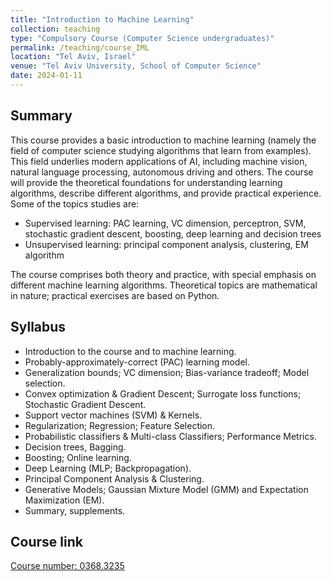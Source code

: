 ```yaml
---
title: "Introduction to Machine Learning"
collection: teaching
type: "Compulsory Course (Computer Science undergraduates)"
permalink: /teaching/course_IML
location: "Tel Aviv, Israel"
venue: "Tel Aviv University, School of Computer Science"
date: 2024-01-11
---
```


## Summary
This course provides a basic introduction to machine learning (namely the field of computer science studying algorithms that learn from examples). This field underlies modern applications of AI, including machine vision, natural language processing, autonomous driving and others. 
The course will provide the theoretical foundations for understanding learning algorithms, describe different algorithms, and provide practical experience. Some of the topics studies are: 
- Supervised learning: PAC learning, VC dimension, perceptron, SVM, stochastic gradient descent, boosting, deep learning and decision trees 
- Unsupervised learning: principal component analysis, clustering, EM algorithm 

The course comprises both theory and practice, with special emphasis on different machine learning algorithms. Theoretical topics are mathematical in nature; practical exercises are based on Python. 

## Syllabus

- Introduction to the course and to machine learning.
- Probably-approximately-correct (PAC) learning model.
- Generalization bounds; VC dimension; Bias-variance tradeoff; Model selection.
- Convex optimization & Gradient Descent; Surrogate loss functions;  Stochastic Gradient Descent.
- Support vector machines (SVM) & Kernels.
- Regularization; Regression; Feature Selection.
- Probabilistic classifiers & Multi-class Classifiers; Performance Metrics. 
- Decision trees, Bagging.
- Boosting; Online learning.
- Deep Learning (MLP; Backpropagation).
- Principal Component Analysis & Clustering.
- Generative Models; Gaussian Mixture Model (GMM) and Expectation Maximization (EM).
- Summary, supplements.


## Course link
[Course number: 0368.3235](https://www.ims.tau.ac.il/Tal/Syllabus/Syllabus_L.aspx?course=0368323501&year=2024&lang=EN)